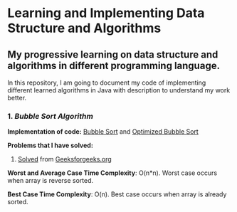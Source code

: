 # Learning and Implementing Data Structure and Algorithms
## My progressive learning on data structure and algorithms in different programming language.

In this repository, I am going to document my code of implementing different learned algorithms in Java with description to understand my work better.

### 1. _Bubble Sort Algorithm_


**Implementation of code:**  [Bubble Sort](Bubble_Sort.java) and [Optimized Bubble Sort](Optimized_Bubble_Sort.java)

**Problems that I have solved:** 
1. [Solved](Bubble_Sorting_Problem.java) from [Geeksforgeeks.org](https://practice.geeksforgeeks.org/problems/bubble-sort/1)


**Worst and Average Case Time Complexity**: O(n*n). Worst case occurs when array is reverse sorted.

**Best Case Time Complexity**: O(n). Best case occurs when array is already sorted.
